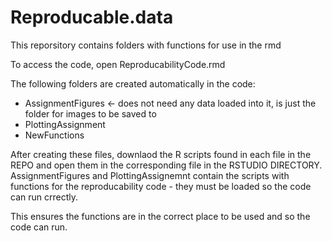 # Reproducable.data

This reporsitory contains folders with functions for use in the rmd

To access the code, open ReproducabilityCode.rmd

The following folders are created automatically in the code:

- AssignmentFigures <- does not need any data loaded into it, is just the folder for images to be saved to
- PlottingAssignment
- NewFunctions

After creating these files, downlaod the R scripts found in each file in the REPO and open them in the corresponding file in the RSTUDIO DIRECTORY. 
AssignmentFigures and PlottingAssignemnt contain the scripts with functions for the reproducability code - they must be loaded so the code can run crrectly.

This ensures the functions are in the correct place to be used and so the code can run.
